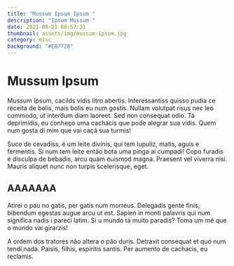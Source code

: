 ```yaml
---
title: "Mussum Ipsum Ipsum "
description: "Ipsum Mussum "
date: 2021-08-21 08:57:31
thumbnail: assets/img/mussum-ipsum.jpg
category: misc
background: "#EB7728"
---
```

<!--StartFragment-->

# Mussum Ipsum

Mussum Ipsum, cacilds vidis litro abertis. Interessantiss quisso pudia ce receita de bolis, mais bolis eu num gostis. Nullam volutpat risus nec leo commodo, ut interdum diam laoreet. Sed non consequat odio. Tá deprimidis, eu conheço uma cachacis que pode alegrar sua vidis. Quem num gosta di mim que vai caçá sua turmis!

Suco de cevadiss, é um leite divinis, qui tem lupuliz, matis, aguis e fermentis. Si num tem leite então bota uma pinga aí cumpadi! Copo furadis é disculpa de bebadis, arcu quam euismod magna. Praesent vel viverra nisi. Mauris aliquet nunc non turpis scelerisque, eget.

## AAAAAAA
Atirei o pau no gatis, per gatis num morreus. Delegadis gente finis, bibendum egestas augue arcu ut est. Sapien in monti palavris qui num significa nadis i pareci latim. Si u mundo tá muito paradis? Toma um mé que o mundo vai girarzis!

A ordem dos tratores não altera o pão duris. Detraxit consequat et quo num tendi nada. Paisis, filhis, espiritis santis. Per aumento de cachacis, eu reclamis.

<!--EndFragment-->